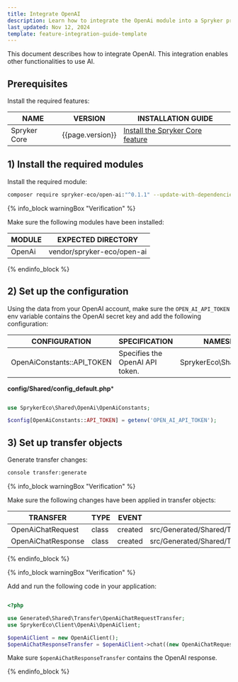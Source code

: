 ```yaml
---
title: Integrate OpenAI
description: Learn how to integrate the OpenAi module into a Spryker project.
last_updated: Nov 12, 2024
template: feature-integration-guide-template
---
```



This document describes how to integrate OpenAI. This integration enables other functionalities to use AI.


## Prerequisites

Install the required features:

| NAME         | VERSION          | INSTALLATION GUIDE                                                                                                                                           |
|--------------|------------------|-------------------------------------------------------------------------------------------------------------------------------------------------------------|
| Spryker Core | {{page.version}} | [Install the Spryker Core feature](/docs/pbc/all/miscellaneous/{{page.version}}/install-and-upgrade/install-features/install-the-spryker-core-feature.html) |

## 1) Install the required modules

Install the required module:

```bash
composer require spryker-eco/open-ai:"^0.1.1" --update-with-dependencies
```

{% info_block warningBox "Verification" %}

Make sure the following modules have been installed:

| MODULE |  EXPECTED DIRECTORY        |
|--------|----------------------------|
| OpenAi | vendor/spryker-eco/open-ai |

{% endinfo_block %}

## 2) Set up the configuration

Using the data from your OpenAI account, make sure the `OPEN_AI_API_TOKEN` env variable contains the OpenAI secret key and add the following configuration:

| CONFIGURATION               | SPECIFICATION                   | NAMESPACE                |
|-----------------------------|---------------------------------|--------------------------|
| OpenAiConstants::API_TOKEN  | Specifies the OpenAI API token. | SprykerEco\Shared\OpenAi |

**config/Shared/config_default.php***

```php

use SprykerEco\Shared\OpenAi\OpenAiConstants;

$config[OpenAiConstants::API_TOKEN] = getenv('OPEN_AI_API_TOKEN');

```

## 3) Set up transfer objects

Generate transfer changes:

```bash
console transfer:generate
```

{% info_block warningBox "Verification" %}

Make sure the following changes have been applied in transfer objects:

| TRANSFER           | TYPE  | EVENT   | PATH                                                     |
|--------------------|-------|---------|----------------------------------------------------------|
| OpenAiChatRequest  | class | created | src/Generated/Shared/Transfer/OpenAiChatRequestTransfer  |
| OpenAiChatResponse | class | created | src/Generated/Shared/Transfer/OpenAiChatResponseTransfer |

{% endinfo_block %}

{% info_block warningBox "Verification" %}

Add and run the following code in your application:

```php

<?php

use Generated\Shared\Transfer\OpenAiChatRequestTransfer;
use SprykerEco\Client\OpenAi\OpenAiClient;

$openAiClient = new OpenAiClient();
$openAiChatResponseTransfer = $openAiClient->chat((new OpenAiChatRequestTransfer())->setMessage('Hello'));

```

Make sure `$openAiChatResponseTransfer` contains the OpenAI response.

{% endinfo_block %}

